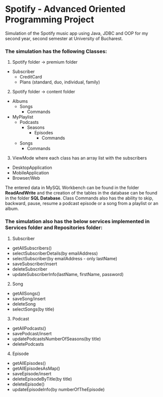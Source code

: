 # Spotify - Advanced Oriented Programming Project

Simulation of the Spotify music app using Java, JDBC and OOP for my second year, second semester at University of Bucharest.

### The simulation has the following Classes:
1. Spotify folder -> premium folder
  - Subscriber
    - CreditCard
    - Plans (standard, duo, individual, family)
2. Spotify folder -> content folder
  - Albums
    - Songs
      - Commands
  - MyPlaylist
    - Podcasts
      - Seasons
        - Episodes
          - Commands
    - Songs
      - Commands
3. ViewMode where each class has an array list with the subscribers
  - DesktopApplication
  - MobileApplication
  - Browser/Web

The entered data in MySQL Workbench can be found in the folder **ReadAndWrite** and the creation of the tables in the database can be found in the folder **SQL Database**.
Class Commands also has the ability to skip, backward, pause, resume a podcast episode or a song from a playlist or an album.

### The simulation also has the below services implemented in Services folder and Repositories folder:
1. Subscriber
  * getAllSubscribers()
  * selectSubscriberDetails(by emailAddress) 
  * selectSubscriber(by emailAddress - only lastName)
  * saveSubscriber/insert
  * deleteSubscriber
  * updateSubscriberInfo(lastName, firstName, password)
2. Song
  * getAllSongs()
  * saveSong/insert
  * deleteSong
  * selectSongs(by title)
3. Podcast
  * getAllPodcasts()
  * savePodcast/insert
  * updatePodcastsNumberOfSeasons(by title)
  * deletePodcasts
4. Episode
  * getAllEpisodes()
  * getAllEpisodesAsMap()
  * saveEpisode/insert
  * deleteEpisodeByTitle(by title)
  * deleteEpisode()
  * updateEpisodeInfo(by numberOfTheEpisode)
